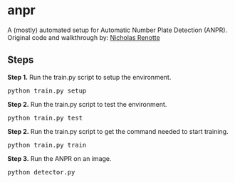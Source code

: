 # anpr
A (mostly) automated setup for Automatic Number Plate Detection (ANPR).<br />
Original code and walkthrough by: <a href="https://www.youtube.com/c/nicholasrenotte">Nicholas Renotte</a><br />

## Steps
<b>Step 1.</b> Run the train.py script to setup the environment.<br />
<pre>
python train.py setup
</pre> 
<b>Step 2.</b> Run the train.py script to test the environment.<br />
<pre>
python train.py test
</pre>
<b>Step 2.</b> Run the train.py script to get the command needed to start training.<br />
<pre>
python train.py train
</pre>
<b>Step 3.</b> Run the ANPR on an image.
<pre>
python detector.py
</pre>
